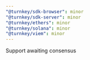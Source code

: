 ```yaml
---
"@turnkey/sdk-browser": minor
"@turnkey/sdk-server": minor
"@turnkey/ethers": minor
"@turnkey/solana": minor
"@turnkey/viem": minor
---
```


Support awaiting consensus
